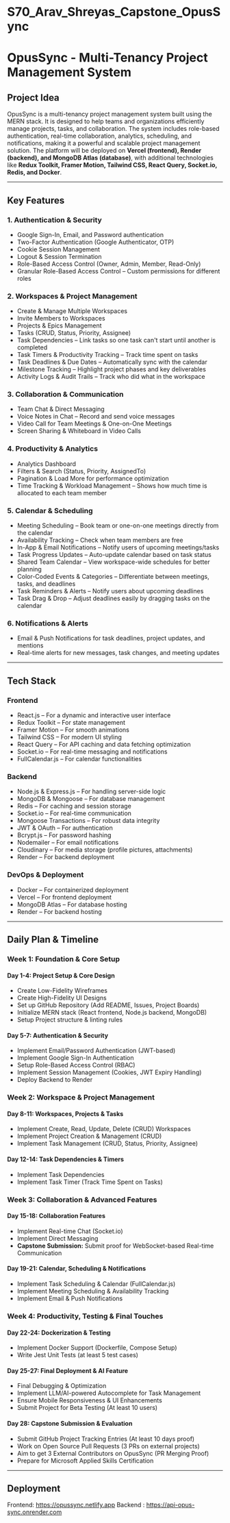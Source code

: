 # S70_Arav_Shreyas_Capstone_OpusSync
# OpusSync - Multi-Tenancy Project Management System

## Project Idea
OpusSync is a multi-tenancy project management system built using the MERN stack. It is designed to help teams and organizations efficiently manage projects, tasks, and collaboration. The system includes role-based authentication, real-time collaboration, analytics, scheduling, and notifications, making it a powerful and scalable project management solution. The platform will be deployed on **Vercel (frontend), Render (backend), and MongoDB Atlas (database)**, with additional technologies like **Redux Toolkit, Framer Motion, Tailwind CSS, React Query, Socket.io, Redis, and Docker**.

---

## Key Features
### **1. Authentication & Security**
- Google Sign-In, Email, and Password authentication
- Two-Factor Authentication (Google Authenticator, OTP)
- Cookie Session Management
- Logout & Session Termination
- Role-Based Access Control (Owner, Admin, Member, Read-Only)
- Granular Role-Based Access Control – Custom permissions for different roles

### **2. Workspaces & Project Management**
- Create & Manage Multiple Workspaces
- Invite Members to Workspaces
- Projects & Epics Management
- Tasks (CRUD, Status, Priority, Assignee)
- Task Dependencies – Link tasks so one task can't start until another is completed
- Task Timers & Productivity Tracking – Track time spent on tasks
- Task Deadlines & Due Dates – Automatically sync with the calendar
- Milestone Tracking – Highlight project phases and key deliverables
- Activity Logs & Audit Trails – Track who did what in the workspace

### **3. Collaboration & Communication**
- Team Chat & Direct Messaging
- Voice Notes in Chat – Record and send voice messages
- Video Call for Team Meetings & One-on-One Meetings
- Screen Sharing & Whiteboard in Video Calls

### **4. Productivity & Analytics**
- Analytics Dashboard
- Filters & Search (Status, Priority, AssignedTo)
- Pagination & Load More for performance optimization
- Time Tracking & Workload Management – Shows how much time is allocated to each team member

### **5. Calendar & Scheduling**
- Meeting Scheduling – Book team or one-on-one meetings directly from the calendar
- Availability Tracking – Check when team members are free
- In-App & Email Notifications – Notify users of upcoming meetings/tasks
- Task Progress Updates – Auto-update calendar based on task status
- Shared Team Calendar – View workspace-wide schedules for better planning
- Color-Coded Events & Categories – Differentiate between meetings, tasks, and deadlines
- Task Reminders & Alerts – Notify users about upcoming deadlines
- Task Drag & Drop – Adjust deadlines easily by dragging tasks on the calendar

### **6. Notifications & Alerts**
- Email & Push Notifications for task deadlines, project updates, and mentions
- Real-time alerts for new messages, task changes, and meeting updates

---

## Tech Stack
### **Frontend**
- React.js – For a dynamic and interactive user interface
- Redux Toolkit – For state management
- Framer Motion – For smooth animations
- Tailwind CSS – For modern UI styling
- React Query – For API caching and data fetching optimization
- Socket.io – For real-time messaging and notifications
- FullCalendar.js – For calendar functionalities

### **Backend**
- Node.js & Express.js – For handling server-side logic
- MongoDB & Mongoose – For database management
- Redis – For caching and session storage
- Socket.io – For real-time communication
- Mongoose Transactions – For robust data integrity
- JWT & OAuth – For authentication
- Bcrypt.js – For password hashing
- Nodemailer – For email notifications
- Cloudinary – For media storage (profile pictures, attachments)
- Render – For backend deployment

### **DevOps & Deployment**
- Docker – For containerized deployment
- Vercel – For frontend deployment
- MongoDB Atlas – For database hosting
- Render – For backend hosting

---

## Daily Plan & Timeline

### **Week 1: Foundation & Core Setup**
#### **Day 1-4: Project Setup & Core Design**
- Create Low-Fidelity Wireframes
- Create High-Fidelity UI Designs
- Set up GitHub Repository (Add README, Issues, Project Boards)
- Initialize MERN stack (React frontend, Node.js backend, MongoDB)
- Setup Project structure & linting rules

#### **Day 5-7: Authentication & Security**
- Implement Email/Password Authentication (JWT-based)
- Implement Google Sign-In Authentication
- Setup Role-Based Access Control (RBAC)
- Implement Session Management (Cookies, JWT Expiry Handling)
- Deploy Backend to Render

### **Week 2: Workspace & Project Management**
#### **Day 8-11: Workspaces, Projects & Tasks**
- Implement Create, Read, Update, Delete (CRUD) Workspaces
- Implement Project Creation & Management (CRUD)
- Implement Task Management (CRUD, Status, Priority, Assignee)

#### **Day 12-14: Task Dependencies & Timers**
- Implement Task Dependencies
- Implement Task Timer (Track Time Spent on Tasks)

### **Week 3: Collaboration & Advanced Features**
#### **Day 15-18: Collaboration Features**
- Implement Real-time Chat (Socket.io)
- Implement Direct Messaging
- **Capstone Submission:** Submit proof for WebSocket-based Real-time Communication

#### **Day 19-21: Calendar, Scheduling & Notifications**
- Implement Task Scheduling & Calendar (FullCalendar.js)
- Implement Meeting Scheduling & Availability Tracking
- Implement Email & Push Notifications

### **Week 4: Productivity, Testing & Final Touches**
#### **Day 22-24: Dockerization & Testing**
- Implement Docker Support (Dockerfile, Compose Setup)
- Write Jest Unit Tests (at least 5 test cases)

#### **Day 25-27: Final Deployment & AI Feature**
- Final Debugging & Optimization
- Implement LLM/AI-powered Autocomplete for Task Management
- Ensure Mobile Responsiveness & UI Enhancements
- Submit Project for Beta Testing (At least 10 users)

#### **Day 28: Capstone Submission & Evaluation**
- Submit GitHub Project Tracking Entries (At least 10 days proof)
- Work on Open Source Pull Requests (3 PRs on external projects)
- Aim to get 3 External Contributors on OpusSync (PR Merging Proof)
- Prepare for Microsoft Applied Skills Certification

---



## Deployment 
Frontend: https://opussync.netlify.app
Backend : https://api-opus-sync.onrender.com
